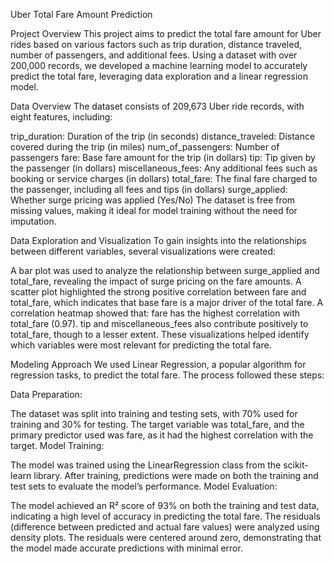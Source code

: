 Uber Total Fare Amount Prediction


Project Overview
This project aims to predict the total fare amount for Uber rides based on various factors such as trip duration, distance traveled, number of passengers, and additional fees. Using a dataset with over 200,000 records, we developed a machine learning model to accurately predict the total fare, leveraging data exploration and a linear regression model.

Data Overview
The dataset consists of 209,673 Uber ride records, with eight features, including:

trip_duration: Duration of the trip (in seconds)
distance_traveled: Distance covered during the trip (in miles)
num_of_passengers: Number of passengers
fare: Base fare amount for the trip (in dollars)
tip: Tip given by the passenger (in dollars)
miscellaneous_fees: Any additional fees such as booking or service charges (in dollars)
total_fare: The final fare charged to the passenger, including all fees and tips (in dollars)
surge_applied: Whether surge pricing was applied (Yes/No)
The dataset is free from missing values, making it ideal for model training without the need for imputation.

Data Exploration and Visualization
To gain insights into the relationships between different variables, several visualizations were created:

A bar plot was used to analyze the relationship between surge_applied and total_fare, revealing the impact of surge pricing on the fare amounts.
A scatter plot highlighted the strong positive correlation between fare and total_fare, which indicates that base fare is a major driver of the total fare.
A correlation heatmap showed that:
fare has the highest correlation with total_fare (0.97).
tip and miscellaneous_fees also contribute positively to total_fare, though to a lesser extent.
These visualizations helped identify which variables were most relevant for predicting the total fare.

Modeling Approach
We used Linear Regression, a popular algorithm for regression tasks, to predict the total fare. The process followed these steps:

Data Preparation:

The dataset was split into training and testing sets, with 70% used for training and 30% for testing.
The target variable was total_fare, and the primary predictor used was fare, as it had the highest correlation with the target.
Model Training:

The model was trained using the LinearRegression class from the scikit-learn library.
After training, predictions were made on both the training and test sets to evaluate the model’s performance.
Model Evaluation:

The model achieved an R² score of 93% on both the training and test data, indicating a high level of accuracy in predicting the total fare.
The residuals (difference between predicted and actual fare values) were analyzed using density plots. The residuals were centered around zero, demonstrating that the model made accurate predictions with minimal error.
